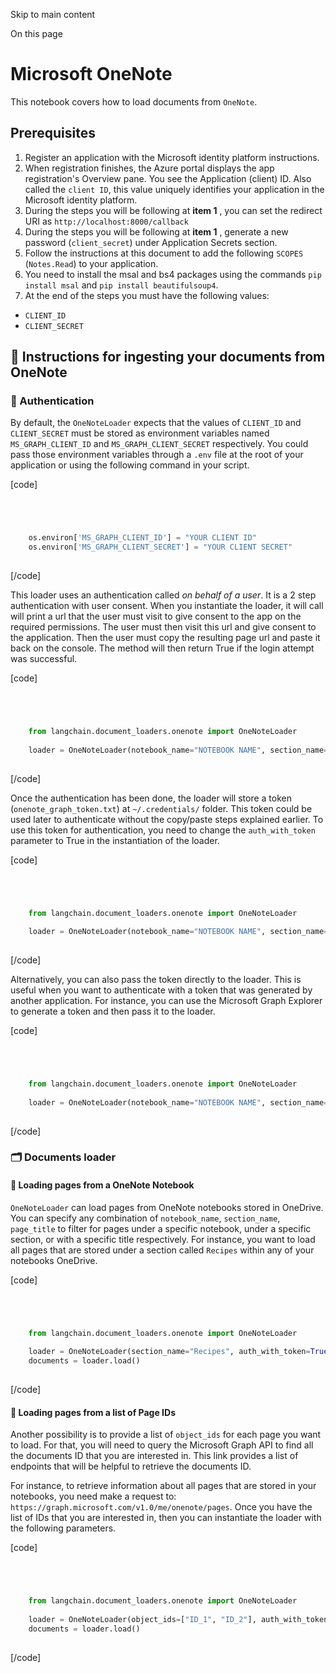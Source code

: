 

Skip to main content

On this page

# Microsoft OneNote

This notebook covers how to load documents from `OneNote`.

## Prerequisites​

  1. Register an application with the Microsoft identity platform instructions.
  2. When registration finishes, the Azure portal displays the app registration's Overview pane. You see the Application (client) ID. Also called the `client ID`, this value uniquely identifies your application in the Microsoft identity platform.
  3. During the steps you will be following at **item 1** , you can set the redirect URI as `http://localhost:8000/callback`
  4. During the steps you will be following at **item 1** , generate a new password (`client_secret`) under Application Secrets section.
  5. Follow the instructions at this document to add the following `SCOPES` (`Notes.Read`) to your application.
  6. You need to install the msal and bs4 packages using the commands `pip install msal` and `pip install beautifulsoup4`.
  7. At the end of the steps you must have the following values: 

  * `CLIENT_ID`
  * `CLIENT_SECRET`

## 🧑 Instructions for ingesting your documents from OneNote​

### 🔑 Authentication​

By default, the `OneNoteLoader` expects that the values of `CLIENT_ID` and `CLIENT_SECRET` must be stored as environment variables named `MS_GRAPH_CLIENT_ID` and `MS_GRAPH_CLIENT_SECRET` respectively.
You could pass those environment variables through a `.env` file at the root of your application or using the following command in your script.

[code]
```python




    os.environ['MS_GRAPH_CLIENT_ID'] = "YOUR CLIENT ID"  
    os.environ['MS_GRAPH_CLIENT_SECRET'] = "YOUR CLIENT SECRET"  
    


```
[/code]


This loader uses an authentication called _on behalf of a user_. It is a 2 step authentication with user consent. When you instantiate the loader, it will call will print a url that the user must
visit to give consent to the app on the required permissions. The user must then visit this url and give consent to the application. Then the user must copy the resulting page url and paste it back on
the console. The method will then return True if the login attempt was successful.

[code]
```python




    from langchain.document_loaders.onenote import OneNoteLoader  
      
    loader = OneNoteLoader(notebook_name="NOTEBOOK NAME", section_name="SECTION NAME", page_title="PAGE TITLE")  
    


```
[/code]


Once the authentication has been done, the loader will store a token (`onenote_graph_token.txt`) at `~/.credentials/` folder. This token could be used later to authenticate without the copy/paste
steps explained earlier. To use this token for authentication, you need to change the `auth_with_token` parameter to True in the instantiation of the loader.

[code]
```python




    from langchain.document_loaders.onenote import OneNoteLoader  
      
    loader = OneNoteLoader(notebook_name="NOTEBOOK NAME", section_name="SECTION NAME", page_title="PAGE TITLE", auth_with_token=True)  
    


```
[/code]


Alternatively, you can also pass the token directly to the loader. This is useful when you want to authenticate with a token that was generated by another application. For instance, you can use the
Microsoft Graph Explorer to generate a token and then pass it to the loader.

[code]
```python




    from langchain.document_loaders.onenote import OneNoteLoader  
      
    loader = OneNoteLoader(notebook_name="NOTEBOOK NAME", section_name="SECTION NAME", page_title="PAGE TITLE", access_token="TOKEN")  
    


```
[/code]


### 🗂️ Documents loader​

#### 📑 Loading pages from a OneNote Notebook​

`OneNoteLoader` can load pages from OneNote notebooks stored in OneDrive. You can specify any combination of `notebook_name`, `section_name`, `page_title` to filter for pages under a specific
notebook, under a specific section, or with a specific title respectively. For instance, you want to load all pages that are stored under a section called `Recipes` within any of your notebooks
OneDrive.

[code]
```python




    from langchain.document_loaders.onenote import OneNoteLoader  
      
    loader = OneNoteLoader(section_name="Recipes", auth_with_token=True)  
    documents = loader.load()  
    


```
[/code]


#### 📑 Loading pages from a list of Page IDs​

Another possibility is to provide a list of `object_ids` for each page you want to load. For that, you will need to query the Microsoft Graph API to find all the documents ID that you are interested
in. This link provides a list of endpoints that will be helpful to retrieve the documents ID.

For instance, to retrieve information about all pages that are stored in your notebooks, you need make a request to: `https://graph.microsoft.com/v1.0/me/onenote/pages`. Once you have the list of IDs
that you are interested in, then you can instantiate the loader with the following parameters.

[code]
```python




    from langchain.document_loaders.onenote import OneNoteLoader  
      
    loader = OneNoteLoader(object_ids=["ID_1", "ID_2"], auth_with_token=True)  
    documents = loader.load()  
    


```
[/code]



